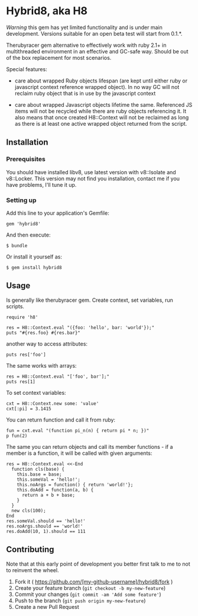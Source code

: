 # Hybrid8, aka H8

_Warning_ this gem has yet limited functionality and is under main development. Versions suitable
for an open beta test will start from 0.1.*.

Therubyracer gem alternative to effectively work with ruby 2.1+ in multithreaded environment in an
effective and GC-safe way. Should be out of the box replacement for most scenarios.

Special features:

- care about wrapped Ruby objects lifespan (are kept until either ruby or javascript context
reference wrapped object). In no way GC will not reclaim ruby object that is in use by the
javascript context

- care about wrapped Javascript objects lifetime the same. Referenced JS items will not be recycled
while there are ruby objects referencing it. It also means that once created H8::Context will not
be reclaimed as long as there is at least one active wrapped object returned from the script.

## Installation

### Prerequisites

You should have installed libv8, use latest version with v8::Isolate and v8::Locker. This version
may not find you installation, contact me if you have problems, I'll tune it up.

### Setting up

Add this line to your application's Gemfile:

    gem 'hybrid8'

And then execute:

    $ bundle

Or install it yourself as:

    $ gem install hybrid8

## Usage

Is generally like therubyracer gem. Create context, set variables, run scripts.

    require 'h8'

    res = H8::Context.eval "({foo: 'hello', bar: 'world'});"
    puts "#{res.foo} #{res.bar}"

another way to access attributes:

    puts res['foo']

The same works with arrays:

    res = H8::Context.eval "['foo', bar'];"
    puts res[1]

To set context variables:

    cxt = H8::Context.new some: 'value'
    cxt[:pi] = 3.1415

You can return function and call it from ruby:

    fun = cxt.eval "(function pi_n(n) { return pi * n; })"
    p fun(2)

The same you can return objects and call its member functions - if a member is a function,
it will be called with given arguments:

    res = H8::Context.eval <<-End
      function cls(base) {
        this.base = base;
        this.someVal = 'hello!';
        this.noArgs = function() { return 'world!'};
        this.doAdd = function(a, b) {
          return a + b + base;
        }
      }
      new cls(100);
    End
    res.someVal.should == 'hello!'
    res.noArgs.should == 'world!'
    res.doAdd(10, 1).should == 111

## Contributing

Note that at this early point of development you better first talk to me to not to reinvent the
wheel.

1. Fork it ( https://github.com/[my-github-username]/hybrid8/fork )
2. Create your feature branch (`git checkout -b my-new-feature`)
3. Commit your changes (`git commit -am 'Add some feature'`)
4. Push to the branch (`git push origin my-new-feature`)
5. Create a new Pull Request
